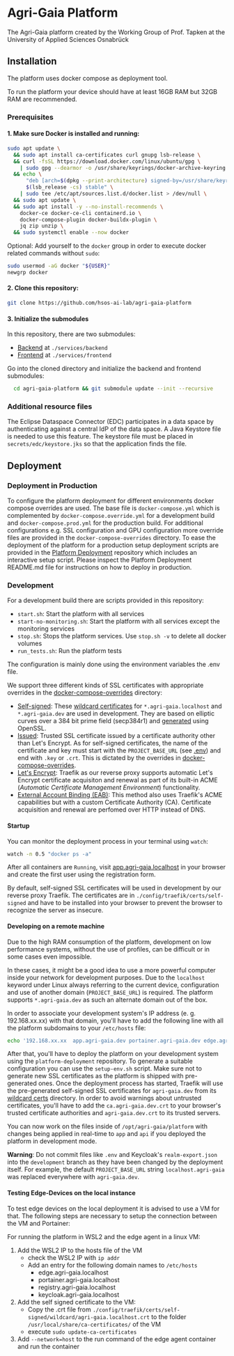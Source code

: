 <!--
SPDX-FileCopyrightText: 2024 University of Applied Sciences Osnabrück
SPDX-FileContributor: Andreas Schliebitz
SPDX-FileContributor: Henri Graf
SPDX-FileContributor: Jonas Tüpker
SPDX-FileContributor: Lukas Hesse
SPDX-FileContributor: Maik Fruhner
SPDX-FileContributor: Prof. Dr.-Ing. Heiko Tapken
SPDX-FileContributor: Tobias Wamhof

SPDX-License-Identifier: AGPL-3.0-or-later
-->

# Agri-Gaia Platform

The Agri-Gaia platform created by the Working Group of Prof. Tapken at the University of Applied Sciences Osnabrück

## Installation

The platform uses docker compose as deployment tool.

To run the platform your device should have at least 16GB RAM but 32GB RAM are recommended.

### Prerequisites

#### 1. Make sure Docker is installed and running:

```bash
sudo apt update \
  && sudo apt install ca-certificates curl gnupg lsb-release \
  && curl -fsSL https://download.docker.com/linux/ubuntu/gpg \
    | sudo gpg --dearmor -o /usr/share/keyrings/docker-archive-keyring.gpg \
  && echo \
      "deb [arch=$(dpkg --print-architecture) signed-by=/usr/share/keyrings/docker-archive-keyring.gpg] https://download.docker.com/linux/ubuntu \
      $(lsb_release -cs) stable" \
    | sudo tee /etc/apt/sources.list.d/docker.list > /dev/null \
  && sudo apt update \
  && sudo apt install -y --no-install-recommends \
    docker-ce docker-ce-cli containerd.io \
    docker-compose-plugin docker-buildx-plugin \
    jq zip unzip \
  && sudo systemctl enable --now docker
```

Optional: Add yourself to the `docker` group in order to execute docker related commands without `sudo`:

```bash
sudo usermod -aG docker "${USER}"
newgrp docker
```

#### 2. Clone this repository:

```bash
git clone https://github.com/hsos-ai-lab/agri-gaia-platform
```

#### 3. Initialize the submodules

In this repository, there are two submodules:

-   [Backend](https://github.com/hsos-ai-lab/agri-gaia-backend) at `./services/backend`
-   [Frontend](https://github.com/hsos-ai-lab/agri-gaia-frontend) at `./services/frontend`

Go into the cloned directory and initialize the backend and frontend submodules:

```bash
  cd agri-gaia-platform && git submodule update --init --recursive
```


### Additional resource files

The Eclipse Dataspace Connector (EDC) participates in a data space by authenticating against a central IdP of the data space. A Java Keystore file is needed to use this feature. The keystore file must be placed in `secrets/edc/keystore.jks` so that the application finds the file.


## Deployment

### Deployment in Production

To configure the platform deployment for different environments docker compose overrides are used. The base file is `docker-compose.yml` which is complemented by `docker-compose.override.yml` for a development build and `docker-compose.prod.yml` for the production build. For additional configurations e.g. SSL configuration and GPU configuration more override files are provided in the `docker-compose-overrides` directory. To ease the deployment of the platform for a production setup deployment scripts are provided in the [Platform Deployment](https://github.com/hsos-ai-lab/agri-gaia-platform-deployment) repository which includes an interactive setup script. Please inspect the Platform Deployment README.md file for instructions on how to deploy in production.


### Development

For a development build there are scripts provided in this repository:

- `start.sh`: Start the platform with all services
- `start-no-monitoring.sh`: Start the platform with all services except the monitoring services
- `stop.sh`: Stops the platform services. Use `stop.sh -v` to delete all docker volumes
- `run_tests.sh`: Run the platform tests

The configuration is mainly done using the environment variables the .env file.

We support three different kinds of SSL certificates with appropriate overrides in the [docker-compose-overrides](./docker-compose-overrides) directory:

-   [Self-signed](./docker-compose-overrides/self-signed.yml): These [wildcard certificates](./config/traefik/certs/wildcard) for `*.agri-gaia.localhost` and `*.agri-gaia.dev` are used in development. They are based on elliptic curves over a 384 bit prime field (secp384r1) and [generated](./config/traefik/certs/self-signed/wildcard/generate.sh) using OpenSSL.
-   [Issued](./docker-compose-overrides/issued.yml): Trusted SSL certificate issued by a certificate authority other than Let's Encrypt. As for self-signed certificates, the name of the certificate and key must start with the `PROJECT_BASE_URL` (see [.env](./.env)) and end with `.key` or `.crt`. This is dictated by the overrides in [docker-compose-overrides](./docker-compose-overrides).
-   [Let's Encrypt](./docker-compose-overrides/lets-encrypt.yml): Traefik as our reverse proxy supports automatic Let's Encrypt certificate acquisiton and renewal as part of its built-in ACME (_Automatic Certificate Management Environment_) functionality.
-   [External Account Binding (EAB)](./docker-compose-overrides/http-acme-aeb.yml): This method also uses Traefik's ACME capabilities but with a custom Certificate Authority (CA). Certificate acquisition and renewal are perfomed over HTTP instead of DNS.

#### Startup

You can monitor the deployment process in your terminal using `watch`:

```bash
watch -n 0.5 "docker ps -a"
```

After all containers are `Running`, visit [app.agri-gaia.localhost](https://app.agri-gaia.localhost) in your browser and create the first user using the registration form.

By default, self-signed SSL certificates will be used in development by our reverse proxy Traefik. The certificates are in `./config/traefik/certs/self-signed` and have to be installed into your browser to prevent the browser to recognize the server as insecure.

#### Developing on a remote machine

Due to the high RAM consumption of the platform, development on low performance systems, without the use of profiles, can be difficult or in some cases even impossible.

In these cases, it might be a good idea to use a more powerful computer inside your network for development purposes. Due to the `localhost` keyword under Linux always referring to the current device, configuration and use of another domain (`PROJECT_BASE_URL`) is required. The platform supports `*.agri-gaia.dev` as such an alternate domain out of the box.

In order to associate your development system's IP address (e. g. 192.168.xx.xx) with that domain, you'll have to add the following line with all the platform subdomains to your `/etc/hosts` file:

```bash
echo '192.168.xx.xx  app.agri-gaia.dev portainer.agri-gaia.dev edge.agri-gaia.dev keycloak.agri-gaia.dev registry.agri-gaia.dev minio-console.agri-gaia.dev minio.agri-gaia.dev cvat.agri-gaia.dev nuclio.agri-gaia.dev api.agri-gaia.dev webvowl.agri-gaia.dev fuseki.agri-gaia.dev traefik.agri-gaia.dev registry.agri-gaia.dev prometheus.agri-gaia.dev monitoring.agri-gaia.dev jupyterhub.agri-gaia.dev edc-provider.agri-gaia.dev edc-provider-web.agri-gaia.dev edc-provider-ids.agri-gaia.dev' | sudo tee -a /etc/hosts
```

After that, you'll have to deploy the platform on your development system using the `platform-deployment` repository. To generate a suitable configuration you can use the `setup-env.sh` script. Make sure not to generate new SSL certificates as the platform is shipped with pre-generated ones. Once the deployment process has started, Traefik will use the pre-generated self-signed SSL certificates for `agri-gaia.dev` from its [wildcard certs](./config/traefik/certs/self-signed/wildcard) directory. In order to avoid warnings about untrusted certificates, you'll have to add the `ca.agri-gaia.dev.crt` to your browser's trusted certificate authorities and `agri-gaia.dev.crt` to its trusted servers.

You can now work on the files inside of `/opt/agri-gaia/platform` with changes being applied in real-time to `app` and `api` if you deployed the platform in development mode.

**Warning**: Do not commit files like `.env` and Keycloak's `realm-export.json` into the `development` branch as they have been changed by the deployment itself. For example, the default `PROJECT_BASE_URL` string `localhost.agri-gaia` was replaced everywhere with `agri-gaia.dev`.

#### Testing Edge-Devices on the local instance

To test edge devices on the local deployment it is advised to use a VM for that. The following steps are necessary to setup the connection between the VM and Portainer:

For running the platform in WSL2 and the edge agent in a linux VM:

1. Add the WSL2 IP to the hosts file of the VM
    - check the WSL2 IP with `ip addr`
    - Add an entry for the following domain names to `/etc/hosts`
        - edge.agri-gaia.localhost
        - portainer.agri-gaia.localhost
        - registry.agri-gaia.localhost
        - keycloak.agri-gaia.localhost
2. Add the self signed certificate to the VM:
    - Copy the .crt file from `./config/traefik/certs/self-signed/wildcard/agri-gaia.localhost.crt` to the folder `/usr/local/share/ca-certificates/` of the VM
    - execute `sudo update-ca-certificates`
3. Add `--network=host` to the run command of the edge agent container and run the container



